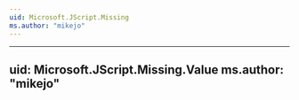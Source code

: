 ```yaml
---
uid: Microsoft.JScript.Missing
ms.author: "mikejo"
---
```


---
uid: Microsoft.JScript.Missing.Value
ms.author: "mikejo"
---
